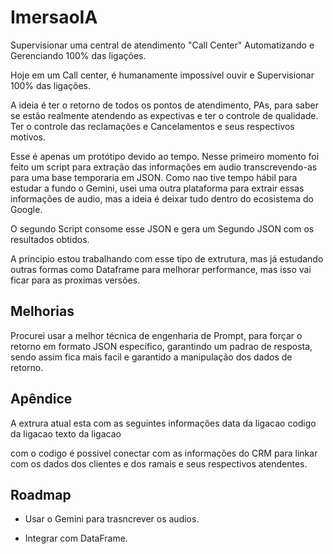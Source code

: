 # ImersaoIA

Supervisionar uma central de atendimento "Call Center" Automatizando e Gerenciando 100% das ligações.

Hoje em um Call center, é humanamente impossível ouvir e Supervisionar 100% das ligações.

A ideia é ter o retorno de todos os pontos de atendimento, PAs, para saber se estão realmente atendendo as expectivas e ter o controle de qualidade.
Ter o controle das reclamações e Cancelamentos e seus respectivos motivos.

Esse é apenas um protótipo devido ao tempo. Nesse primeiro momento foi feito um script para extração das informações em audio transcrevendo-as para uma base temporaria em JSON.
Como nao tive tempo hábil para estudar a fundo o Gemini, usei uma outra plataforma para extrair essas informações de audio, mas a ideia é deixar tudo dentro do ecosistema do Google.

O segundo Script consome esse JSON e gera um Segundo JSON com os resultados obtidos. 

A principio estou trabalhando com esse tipo de extrutura, mas já estudando outras formas como Dataframe para melhorar performance, mas isso vai ficar para as proximas versões.


## Melhorias

Procurei usar a melhor técnica de engenharia de Prompt, para forçar o retorno em formato JSON específico, garantindo um padrao de resposta, sendo assim fica mais facil e garantido a manipulação dos dados de retorno. 

## Apêndice

A extrura atual esta com as seguintes informações
data da ligacao
codigo da ligacao
texto da ligacao

com o codigo é possivel conectar com as informações do CRM para linkar com os dados dos clientes e dos ramais e seus respectivos atendentes.

## Roadmap

- Usar o Gemini para trasncrever os audios.

- Integrar com DataFrame.
